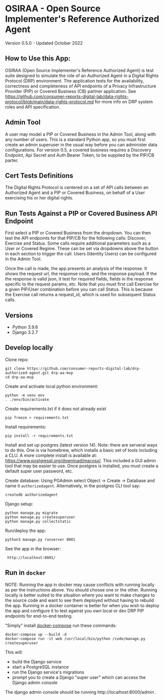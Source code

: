 # OSIRAA - Open Source Implementer's Reference Authorized Agent

Version 0.5.0 - Updated October 2022

## How to Use this App:
OSIRAA (Open Source Implementer's Reference Authorized Agent) is test suite designed to simulate the role of an Authorized Agent in a Digital Rights Protocol (DRP) environment.    The application tests for the availability, correctness and completeness of API endpoints of a Privacy Infrastructure Provider (PIP) or Covered Business (CB) partner application.  See <a href="https://github.com/consumer-reports-digital-lab/data-rights-protocol/blob/main/data-rights-protocol.md" target="blank">https://github.com/consumer-reports-digital-lab/data-rights-protocol/blob/main/data-rights-protocol.md</a> for more info on DRP system roles and API specification.

## Admin Tool
A user may model a PIP or Covered Business in the Admin Tool, along with any number of users.  This is a standard Python app, so you must first create an admin superuser in the usual way before you can administer data configurations.  For version 0.5, a covered business requires a Discovery Endpoint, Api Secret and Auth Bearer Token, to be supplied by the PIP/CB parter.

## Cert Tests Definitions
The Digital Rights Protocol is centered on a set of API calls between an Authorized Agent and a PIP or Covered Business, on behalf of a User exercising his or her digital rights.

## Run Tests Against a PIP or Covered Business API Endpoint
First select a PIP or Covered Business from the dropdown. You can then test the API endpoints for that PIP/CB for the following calls:  Discover, Exercise and Status.  Some calls require additional parameters such as a User or Covered Regime.  These can be set via dropdowns above the button in each section to trigger the call.  Users (Identity Users) can be configured in the Admin Tool. 

Once the call is made, the app presents an analysis of the response. It shows the request url, the response code, and the response payload.  If the the response is valid json, it test for required fields, fields in the response specific to the request params, etc.  Note that you must first call Exercise for a given PIP/User combination before you can call Status.  This is because the Exercise call returns a request_id, which is used for subsequent Status calls.


## Versions
  - Python 3.9.6
  - Django 3.2.7


## Develop locally

Clone repo:

```
git clone https://github.com/consumer-reports-digital-lab/drp-authorized-agent.git drp-aa-mvp
cd drp-aa-mvp
```

Create and activate local python environment:

```
python -m venv env
. ./env/bin/activate
```

Create requirements.txt if it does not already exist

```
pip freeze > requirements.txt
```

Install requirements:  

```
pip install -r requirements.txt
```


Install and set up postgres (latest version 14).  Note: there are serveral ways to do this.  One is via homebrew, which installs a basic set of tools including a CLU.  A more complete install is available at:  https://www.postgresql.org/download/macosx/.  This included a GUI admin tool that may be easier to use.  Once postgres is installed, you must create a default super user password, etc.

Create database:  Using PGAdmin select Object -> Create -> Database and name it `authorizedagent`. Alternatively, in the postgres CLI tool say:

```
createdb authorizedagent
```

Django setup:
```
python manage.py migrate
python manage.py createsuperuser
python manage.py collectstatic
```

Run/deploy the app:

```
python3 manage.py runserver 8001
```

See the app in the browser:

```
 http://localhost:8001/
```




## Run in `docker`

NOTE:  Running the app in docker may cause conflicts with running locally as per the instructions above.  You should choose one or the other.  Running locally is better suited to the situation where you want to make changes to the source code and want to see them deployed without having to rebuild the app.  Running in a docker container is better for when you wish to deploy the app and configure it to test against you own local or dev DRP PIP endpoints for end-to-end testing.


"Simply" install [docker-compose](https://docs.docker.com/compose/) run these commands:

```
docker-compose up --build -d
docker-compose run -it web /usr/local/bin/python /code/manage.py createsuperuser
```

This will:
- build the Django service
- start a PostgreSQL instance
- run the Django service's migrations
- prompt you to create a Django "super user" which can access the Django admin console

The django admin console should be running http://localhost:8000/admin .


